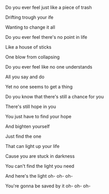 Do you ever feel just like a piece of trash

Drifting trough your ife

Wanting to change it all


Do you ever feel there's no point in life

Like a house of sticks

One blow from collapsing


Do you ever feel like no one understands

All you say and do

Yet no one seems to get a thing

Do you know that there's still a chance for you

There's still hope in you


You just have to find your hope

And bighten yourself

Just find the one

That can light up your life


Cause you are stuck in darkness

You can't find the light you need

And here's the light oh- oh- oh-

You're gonna be saved by it oh- oh- oh-
